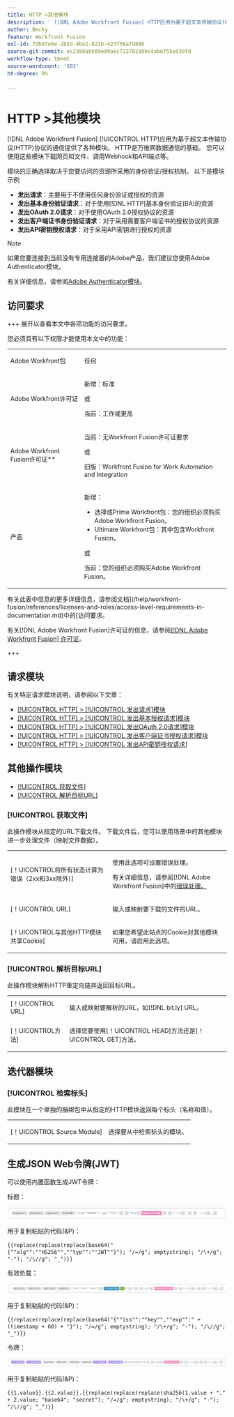 ```yaml
---
title: HTTP >其他模块
description: ' [!DNL Adobe Workfront Fusion] HTTP应用为基于超文本传输协议(HTTP)协议的通信提供了各种模块。 HTTP是万维网数据通信的基础。 您可以使用这些模块下载网页和文件、调用Webhook和API端点等。'
author: Becky
feature: Workfront Fusion
exl-id: 7db97e6e-262d-4be2-823b-423f56a7d886
source-git-commit: ec2388ab509e89aec71278210bc4ab6f55ed38fd
workflow-type: tm+mt
source-wordcount: '603'
ht-degree: 0%

---
```


# HTTP >其他模块

[!DNL Adobe Workfront Fusion] [!UICONTROL HTTP]应用为基于超文本传输协议(HTTP)协议的通信提供了各种模块。 HTTP是万维网数据通信的基础。 您可以使用这些模块下载网页和文件、调用Webhook和API端点等。

模块的正确选择取决于您要访问的资源所采用的身份验证/授权机制。 以下是模块示例

* **发出请求**：主要用于不使用任何身份验证或授权的资源
* **发出基本身份验证请求**：对于使用[!DNL HTTP]基本身份验证(BA)的资源
* **发出OAuth 2.0请求**：对于使用OAuth 2.0授权协议的资源
* **发出客户端证书身份验证请求**：对于采用需要客户端证书的授权协议的资源
* **发出API密钥授权请求**：对于采用API密钥进行授权的资源

>[!NOTE]
>
>如果您要连接到当前没有专用连接器的Adobe产品，我们建议您使用Adobe Authenticator模块。
>
>有关详细信息，请参阅[Adobe Authenticator模块](/help/workfront-fusion/references/apps-and-modules/adobe-connectors/adobe-authenticator-modules.md)。

## 访问要求

+++ 展开以查看本文中各项功能的访问要求。

您必须具有以下权限才能使用本文中的功能：

<table style="table-layout:auto">
 <col> 
 <col> 
 <tbody> 
  <tr> 
   <td role="rowheader">Adobe Workfront包</td> 
   <td> <p>任何</p> </td> 
  </tr> 
  <tr data-mc-conditions=""> 
   <td role="rowheader">Adobe Workfront许可证</td> 
   <td> <p>新增：标准</p><p>或</p><p>当前：工作或更高</p> </td> 
  </tr> 
  <tr> 
   <td role="rowheader">Adobe Workfront Fusion许可证**</td> 
   <td>
   <p>当前：无Workfront Fusion许可证要求</p>
   <p>或</p>
   <p>旧版：Workfront Fusion for Work Automation and Integration </p>
   </td> 
  </tr> 
  <tr> 
   <td role="rowheader">产品</td> 
   <td>
   <p>新增：</p> <ul><li>选择或Prime Workfront包：您的组织必须购买Adobe Workfront Fusion。</li><li>Ultimate Workfront包：其中包含Workfront Fusion。</li></ul>
   <p>或</p>
   <p>当前：您的组织必须购买Adobe Workfront Fusion。</p>
   </td> 
  </tr>
 </tbody> 
</table>

有关此表中信息的更多详细信息，请参阅文档](/help/workfront-fusion/references/licenses-and-roles/access-level-requirements-in-documentation.md)中的[访问要求。

有关[!DNL Adobe Workfront Fusion]许可证的信息，请参阅[[!DNL Adobe Workfront Fusion] 许可证](/help/workfront-fusion/set-up-and-manage-workfront-fusion/licensing-operations-overview/license-automation-vs-integration.md)。

+++

## 请求模块

有关特定请求模块说明，请参阅以下文章：

* [[!UICONTROL HTTP] > [!UICONTROL 发出请求]模块](/help/workfront-fusion/references/apps-and-modules/universal-connectors/http-module-make-a-request.md)
* [[!UICONTROL HTTP] > [!UICONTROL 发出基本授权请求]模块](/help/workfront-fusion/references/apps-and-modules/universal-connectors/http-module-make-a-basic-auth-request.md)
* [[!UICONTROL HTTP] > [!UICONTROL 发出OAuth 2.0请求]模块](/help/workfront-fusion/references/apps-and-modules/universal-connectors/http-module-make-an-oauth-2-request.md)
* [[!UICONTROL HTTP] > [!UICONTROL 发出客户端证书授权请求]模块](/help/workfront-fusion/references/apps-and-modules/universal-connectors/http-module-make-a-client-cert-auth-request.md)
* [[!UICONTROL HTTP] > [!UICONTROL 发出API密钥授权请求]](/help/workfront-fusion/references/apps-and-modules/universal-connectors/http-module-make-an-api-key-auth-request.md)

## 其他操作模块

* [[!UICONTROL 获取文件]](#get-a-file)
* [[!UICONTROL 解析目标URL]](#resolve-a-target-url)

### [!UICONTROL 获取文件]

此操作模块从指定的URL下载文件。 下载文件后，您可以使用场景中的其他模块进一步处理文件（映射文件数据）。

<table style="table-layout:auto"> 
 <col> 
 <col> 
 <tbody> 
  <tr> 
   <td role="rowheader">[！UICONTROL将所有状态计算为错误（2xx和3xx除外）] </td> 
   <td> <p>使用此选项可设置错误处理。</p> <p>有关详细信息，请参阅[!DNL Adobe Workfront Fusion]</a>中的<a href="/help/workfront-fusion/create-scenarios/config-error-handling/error-handling.md" class="MCXref xref">错误处理。</p> </td> 
  </tr> 
  <tr> 
   <td role="rowheader">[！UICONTROL URL] </td> 
   <td> <p>输入或映射要下载的文件的URL。 </p> </td> 
  </tr> 
  <tr> 
   <td role="rowheader">[！UICONTROL与其他HTTP模块共享Cookie] </td> 
   <td> <p>如果您希望此站点的Cookie对其他模块可用，请启用此选项。 </p> </td> 
  </tr> 
 </tbody> 
</table>

### [!UICONTROL 解析目标URL]

此操作模块解析HTTP重定向链并返回目标URL。

<table style="table-layout:auto"> 
 <col> 
 <col> 
 <tbody> 
  <tr> 
   <td role="rowheader">[！UICONTROL URL] </td> 
   <td> <p>输入或映射要解析的URL，如[!DNL bit.ly] URL。</p> </td> 
  </tr> 
  <tr> 
   <td role="rowheader">[！UICONTROL方法] </td> 
   <td> <p>选择您要使用[！UICONTROL HEAD]方法还是[！UICONTROL GET]方法。</p> </td> 
  </tr> 
 </tbody> 
</table>

## 迭代器模块

### [!UICONTROL 检索标头]

此模块在一个单独的捆绑包中从指定的HTTP模块返回每个标头（名称和值）。

<table style="table-layout:auto"> 
 <col> 
 <col> 
 <tbody> 
  <tr> 
   <td role="rowheader">[！UICONTROL Source Module]</td> 
   <td> <p> 选择要从中检索标头的模块。</p> </td> 
  </tr> 
 </tbody> 
</table>

## 生成JSON Web令牌(JWT)

可以使用内置函数生成JWT令牌：

标题：

![JWT标头](/help/workfront-fusion/references/apps-and-modules/assets/jwt-header-350x19.png)

用于复制粘贴的代码(&amp;P)：

```
{{replace(replace(replace(base64("{""alg"":""HS256"",""typ"":""JWT""}"); "/=/g"; emptystring); "/\+/g"; "-"); "/\//g"; "_")}}
```

有效负载：

![JWT有效负荷](/help/workfront-fusion/references/apps-and-modules/assets/jwt-payload-350x17.png)

用于复制粘贴的代码(&amp;P)：

```
{{replace(replace(replace(base64("{""iss"":""key"",""exp"":" + (timestamp + 60) + "}"); "/=/g"; emptystring); "/\+/g"; "-"); "/\//g"; "_")}}
```

令牌：

![JWT令牌](/help/workfront-fusion/references/apps-and-modules/assets/jwt-token-350x15.png)

用于复制粘贴的代码(&amp;P)：

```
{{1.value}}.{{2.value}}.{{replace(replace(replace(sha256(1.value + "." + 2.value; "base64"; "secret"); "/=/g"; emptystring); "/\+/g"; "-"); "/\//g"; "_")}}
```
